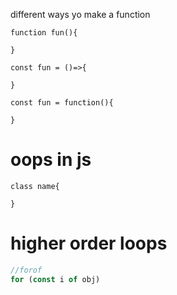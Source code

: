 different ways yo make a function
```
function fun(){

}

const fun = ()=>{

}

const fun = function(){

}
```

# oops in js
```
class name{

}
```
# higher order loops
```JAVASCRIPT
//forof
for (const i of obj)
```
